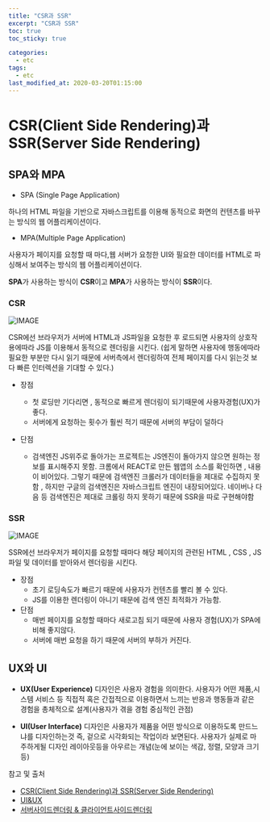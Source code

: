 ```yaml
---
title: "CSR과 SSR"
excerpt: "CSR과 SSR"
toc: true
toc_sticky: true

categories:
  - etc
tags:
  - etc
last_modified_at: 2020-03-20T01:15:00
---
```


# CSR(Client Side Rendering)과 SSR(Server Side Rendering)

## SPA와 MPA

+ SPA (Single Page Application)

하나의 HTML 파일을 기반으로 자바스크립트를 이용해 동적으로 화면의 컨텐츠를 바꾸는 방식의 웹 어플리케이션이다.

+ MPA(Multiple Page Application)

사용자가 페이지를 요청할 때 마다,웹 서버가 요청한 UI와 필요한 데이터를 HTML로 파싱해서 보여주는 방식의 웹 어플리케이션이다.

**SPA**가 사용하는 방식이 **CSR**이고 **MPA**가 사용하는 방식이 **SSR**이다. 

### CSR

![IMAGE](https://github.com/baeharam/Must-Know-About-Frontend/raw/master/images/frontend/CSR.png)


CSR에선 브라우저가 서버에 HTML과 JS파일을 요청한 후 로드되면 사용자의 상호작용에따라 JS를 이용해서 동적으로 렌더링을 시킨다.
(쉽게 말하면 사용자에 행동에따라 필요한 부분만 다시 읽기 때문에 서버측에서 렌더링하여 전체 페이지를 다시 읽는것 보다 빠른 인터렉션을 기대할 수 있다.)

+ 장점
    - 첫 로딩만 기다리면 , 동적으로 빠르게 렌더링이 되기때문에 사용자경험(UX)가 좋다.
    - 서버에게 요청하는 횟수가 훨씬 적기 때문에 서버의 부담이 덜하다

+ 단점
    - 검색엔진
    JS위주로 돌아가는 프로젝트는 JS엔진이 돌아가지 않으면 원하는 정보를 표시해주지 못함.
    크롬에서 REACT로 만든 웹앱의 소스를 확인하면 , 내용이 비어있다.
    그렇기 때문에 검색엔진 크롤러가 데이터들을 제대로 수집하지 못함 , 하지만 구글의 검색엔진은 자바스크립트 엔진이 내장되어있다. 네이버나 다음 등 검색엔진은 제대로 크롤링 하지 못하기 때문에 SSR을 따로 구현해야함



### SSR

![IMAGE](https://github.com/baeharam/Must-Know-About-Frontend/raw/master/images/frontend/SSR.png)

SSR에선 브라우저가 페이지를 요청할 때마다 해당 페이지의 관련된 HTML , CSS , JS 파일 및 데이터를 받아와서 렌더링을 시킨다.

+ 장점
    - 초기 로딩속도가 빠르기 때문에 사용자가 컨텐츠를 빨리 볼 수 있다.
    - JS를 이용한 렌더링이 아니기 때문에 검색 엔진 최적화가 가능함.
+ 단점
    - 매번 페이지를 요청할 때마다 새로고침 되기 때문에 사용자 경험(UX)가 SPA에비해 좋지않다.
    - 서버에 매번 요청을 하기 때문에 서버의 부하가 커진다.



## UX와 UI

- **UX(User Experience)** 디자인은 사용자 경험을 의미한다. 사용자가 어떤 제품,시스템 서비스 등 직접적 혹은 간접적으로 이용하면서 느끼는 반응과 행동들과 같은 경험을 총체적으로 설계(사용자가 겪을 경험 중심적인 관점)

- **UI(User Interface)** 디자인은 사용자가 제품을 어떤 방식으로 이용하도록 만드느냐를 디자인하는것 즉, 겉으로 시각화되는 작업이라 보면된다. 사용자가 실제로 마주하게될 디자인 레이아웃등을 아우르는 개념(눈에 보이는 색감, 정렬, 모양과 크기등)

참고 및 출처
+ [CSR(Client Side Rendering)과 SSR(Server Side Rendering)](https://github.com/baeharam/Must-Know-About-Frontend/blob/master/Notes/frontend/csr-ssr.md)
+ [UI&UX](http://media.fastcampus.co.kr/knowledge/about-uxuidesign/)    
+ [서버사이드렌더링 & 클라이언트사이드렌더링](https://velog.io/@zansol/%ED%99%95%EC%9D%B8%ED%95%98%EA%B8%B0-%EC%84%9C%EB%B2%84%EC%82%AC%EC%9D%B4%EB%93%9C%EB%A0%8C%EB%8D%94%EB%A7%81SSR-%ED%81%B4%EB%9D%BC%EC%9D%B4%EC%96%B8%ED%8A%B8%EC%82%AC%EC%9D%B4%EB%93%9C%EB%A0%8C%EB%8D%94%EB%A7%81CSR)